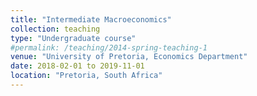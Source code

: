 ```yaml
---
title: "Intermediate Macroeconomics"
collection: teaching
type: "Undergraduate course"
#permalink: /teaching/2014-spring-teaching-1
venue: "University of Pretoria, Economics Department"
date: 2018-02-01 to 2019-11-01
location: "Pretoria, South Africa"
---
```


